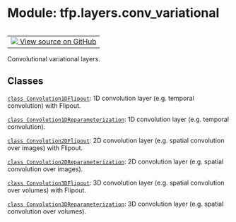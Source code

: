 <div itemscope itemtype="http://developers.google.com/ReferenceObject">
<meta itemprop="name" content="tfp.layers.conv_variational" />
<meta itemprop="path" content="Stable" />
</div>

# Module: tfp.layers.conv_variational


<table class="tfo-notebook-buttons tfo-api" align="left">

<td>
  <a target="_blank" href="https://github.com/tensorflow/probability/blob/master/tensorflow_probability/python/layers/conv_variational.py">
    <img src="https://www.tensorflow.org/images/GitHub-Mark-32px.png" />
    View source on GitHub
  </a>
</td></table>



Convolutional variational layers.

<!-- Placeholder for "Used in" -->


## Classes

[`class Convolution1DFlipout`](../../tfp/layers/Convolution1DFlipout.md): 1D convolution layer (e.g. temporal convolution) with Flipout.

[`class Convolution1DReparameterization`](../../tfp/layers/Convolution1DReparameterization.md): 1D convolution layer (e.g. temporal convolution).

[`class Convolution2DFlipout`](../../tfp/layers/Convolution2DFlipout.md): 2D convolution layer (e.g. spatial convolution over images) with Flipout.

[`class Convolution2DReparameterization`](../../tfp/layers/Convolution2DReparameterization.md): 2D convolution layer (e.g. spatial convolution over images).

[`class Convolution3DFlipout`](../../tfp/layers/Convolution3DFlipout.md): 3D convolution layer (e.g. spatial convolution over volumes) with Flipout.

[`class Convolution3DReparameterization`](../../tfp/layers/Convolution3DReparameterization.md): 3D convolution layer (e.g. spatial convolution over volumes).

